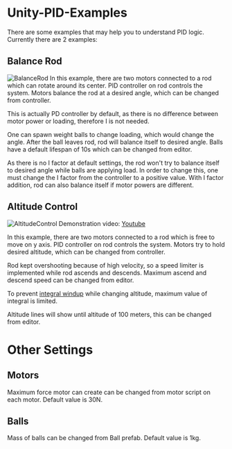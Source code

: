 # Unity-PID-Examples
There are some examples that may help you to understand PID logic.
Currently there are 2 examples:

## Balance Rod
![BalanceRod](https://atknssl.com/img/BalanceRod.jpg)
In this example, there are two motors connected to a rod which can rotate around its center. PID controller on rod controls the system. Motors balance the rod at a desired angle, which can be changed from controller.

This is actually PD controller by default, as there is no difference between motor power or loading, therefore I is not needed.

One can spawn weight balls to change loading, which would change the angle. After the ball leaves rod, rod will balance itself to desired angle. Balls have a default lifespan of 10s which can be changed from editor. 

As there is no I factor at default settings, the rod won't try to balance itself to desired angle while balls are applying load. In order to change this, one must change the I factor from the controller to a positive value. With I factor addition, rod can also balance itself if motor powers are different.

## Altitude Control
![AltitudeControl](https://atknssl.com/img/AltitudeControl.jpg)
Demonstration video: [Youtube](https://youtu.be/p721Ur-T_SY)

In this example, there are two motors connected to a rod which is free to move on y axis. PID controller on rod controls the system. Motors try to hold desired altitude, which can be changed from controller.

Rod kept overshooting because of high velocity, so a speed limiter is implemented while rod ascends and descends. Maximum ascend and descend speed can be changed from editor.

To prevent [integral windup](https://en.wikipedia.org/wiki/Integral_windup) while changing altitude, maximum value of integral is limited.

Altitude lines will show until altitude of 100 meters, this can be changed from editor.

# Other Settings

## Motors
Maximum force motor can create can be changed from motor script on each motor. Default value is 30N.
## Balls
Mass of balls can be changed from Ball prefab. Default value is 1kg.
